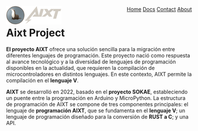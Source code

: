 <div align="left">
  <img align="left" width="50" height="50" src="/img/logo_final_circle.png">
  <img align="left" width="100" height="50" src="/img/name_Project_final.png">
  <div align="right">
    <a href="#home">Home</a>
    <a href="#Docs">Docs</a>
    <a href="#contact">Contact</a>
    <a href="#about">About</a>
  </div>
</div>

Aixt Project
===============

**El proyecto AIXT** ofrece una solución sencilla para la migración entre diferentes lenguajes de programación. Este proyecto nació como respuesta al avance tecnológico y a la diversidad de lenguajes de programación disponibles en la actualidad, que requieren la compilación de microcontroladores en distintos lenguajes. En este contexto, AIXT permite la compilación en el **lenguaje V**.

**AIXT** se desarrolló en 2022, basado en el **proyecto SOKAE**, estableciendo un puente entre la programación en Arduino y MicroPython. La estructura de programación de AIXT se compone de tres componentes principales: el lenguaje de **programación AIXT**, que se fundamenta en el **lenguaje V**; un lenguaje de programación diseñado para la conversión de **RUST a C**; y una API.


